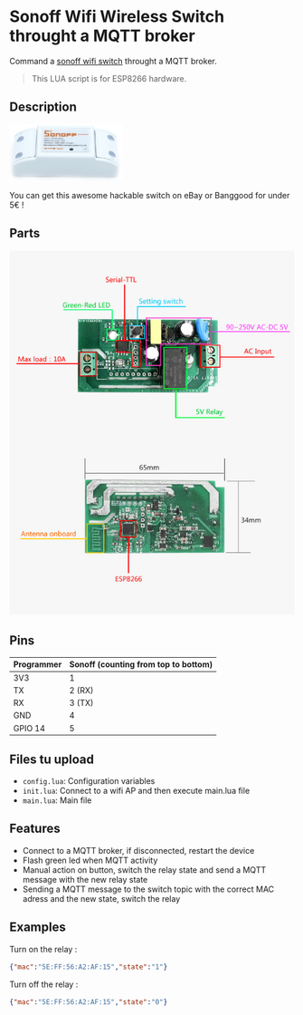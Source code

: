 # Sonoff Wifi Wireless Switch throught a MQTT broker

Command a [sonoff wifi switch](https://www.itead.cc/sonoff-wifi-wireless-switch.html) throught a MQTT broker.

> This LUA script is for ESP8266 hardware.

## Description

<img src="https://github.com/Wifsimster/sonoff-mqtt/blob/master/sonoff_wifi_switch.jpg" alt="Switch" width="200px"/>

You can get this awesome hackable switch on eBay or Banggood for under 5€ !

## Parts

<img src="https://github.com/Wifsimster/sonoff-mqtt/blob/master/sonoff-parts.jpg" alt="Parts"/>

## Pins

Programmer | Sonoff (counting from top to bottom)
-------- | --------
3V3 | 1
TX	| 2 (RX)
RX	| 3 (TX)
GND	| 4
GPIO 14 | 5

## Files tu upload

* ``config.lua``: Configuration variables
* ``init.lua``: Connect to a wifi AP and then execute main.lua file
* ``main.lua``: Main file

## Features

* Connect to a MQTT broker, if disconnected, restart the device
* Flash green led when MQTT activity
* Manual action on button, switch the relay state and send a MQTT message with the new relay state
* Sending a MQTT message to the switch topic with the correct MAC adress and the new state, switch the relay

## Examples

Turn on the relay :
```json
{"mac":"5E:FF:56:A2:AF:15","state":"1"}
```

Turn off the relay :
```json
{"mac":"5E:FF:56:A2:AF:15","state":"0"}
```
